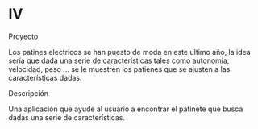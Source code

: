 #          IV
Proyecto
        
Los patines electricos se han puesto de moda en este ultimo año, la idea sería que dada una serie de características tales  como autonomia, velocidad, peso  ... se le muestren los patienes que se ajusten a las características dadas.
                                                                                                                                                                     
Descripción   
      
Una aplicación que ayude  al usuario a encontrar el patinete  que busca  dadas  una serie de características.

